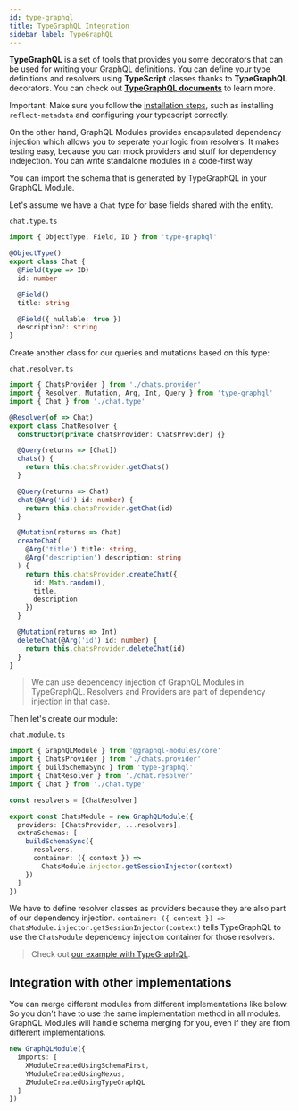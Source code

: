 ```yaml
---
id: type-graphql
title: TypeGraphQL Integration
sidebar_label: TypeGraphQL
---
```


**TypeGraphQL** is a set of tools that provides you some decorators that can be used for writing your GraphQL definitions.
You can define your type definitions and resolvers using **TypeScript** classes thanks to **TypeGraphQL** decorators.
You can check out **[TypeGraphQL documents](https://typegraphql.com/)** to learn more.

Important: Make sure you follow the [installation steps](https://typegraphql.com/docs/installation.html), such as installing `reflect-metadata` and configuring your typescript correctly.

On the other hand, GraphQL Modules provides encapsulated dependency injection which allows you to seperate your logic from resolvers.
It makes testing easy, because you can mock providers and stuff for dependency indejection.
You can write standalone modules in a code-first way.

You can import the schema that is generated by TypeGraphQL in your GraphQL Module.

Let's assume we have a `Chat` type for base fields shared with the entity.

`chat.type.ts`

```typescript
import { ObjectType, Field, ID } from 'type-graphql'

@ObjectType()
export class Chat {
  @Field(type => ID)
  id: number

  @Field()
  title: string

  @Field({ nullable: true })
  description?: string
}
```

Create another class for our queries and mutations based on this type:

`chat.resolver.ts`

```typescript
import { ChatsProvider } from './chats.provider'
import { Resolver, Mutation, Arg, Int, Query } from 'type-graphql'
import { Chat } from './chat.type'

@Resolver(of => Chat)
export class ChatResolver {
  constructor(private chatsProvider: ChatsProvider) {}

  @Query(returns => [Chat])
  chats() {
    return this.chatsProvider.getChats()
  }

  @Query(returns => Chat)
  chat(@Arg('id') id: number) {
    return this.chatsProvider.getChat(id)
  }

  @Mutation(returns => Chat)
  createChat(
    @Arg('title') title: string,
    @Arg('description') description: string
  ) {
    return this.chatsProvider.createChat({
      id: Math.random(),
      title,
      description
    })
  }

  @Mutation(returns => Int)
  deleteChat(@Arg('id') id: number) {
    return this.chatsProvider.deleteChat(id)
  }
}
```

> We can use dependency injection of GraphQL Modules in TypeGraphQL. Resolvers and Providers are part of dependency injection in that case.

Then let's create our module:

`chat.module.ts`

```typescript
import { GraphQLModule } from '@graphql-modules/core'
import { ChatsProvider } from './chats.provider'
import { buildSchemaSync } from 'type-graphql'
import { ChatResolver } from './chat.resolver'
import { Chat } from './chat.type'

const resolvers = [ChatResolver]

export const ChatsModule = new GraphQLModule({
  providers: [ChatsProvider, ...resolvers],
  extraSchemas: [
    buildSchemaSync({
      resolvers,
      container: ({ context }) =>
        ChatsModule.injector.getSessionInjector(context)
    })
  ]
})
```

We have to define resolver classes as providers because they are also part of our dependency injection.
`container: ({ context }) => ChatsModule.injector.getSessionInjector(context)` tells TypeGraphQL to use the `ChatsModule` dependency injection container for those resolvers.

> Check out [our example with TypeGraphQL](https://github.com/ardatan/TypeGraphQLModules).

## Integration with other implementations

You can merge different modules from different implementations like below.
So you don't have to use the same implementation method in all modules.
GraphQL Modules will handle schema merging for you, even if they are from different implementations.

```typescript
new GraphQLModule({
  imports: [
    XModuleCreatedUsingSchemaFirst,
    YModuleCreatedUsingNexus,
    ZModuleCreatedUsingTypeGraphQL
  ]
})
```
